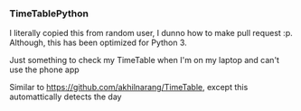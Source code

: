 ### TimeTablePython
I literally copied this from random user, I dunno how to make pull request :p. Although, this has been optimized for Python 3.

Just something to check my TimeTable when I'm on my laptop and can't use the phone app

Similar to https://github.com/akhilnarang/TimeTable, except this automattically detects the day


